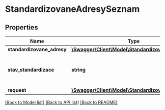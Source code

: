 # StandardizovaneAdresySeznam

## Properties
Name | Type | Description | Notes
------------ | ------------- | ------------- | -------------
**standardizovane_adresy** | [**\Swagger\Client\Model\StandardizovanaAdresa[]**](StandardizovanaAdresa.md) |  | [optional] 
**stav_standardizace** | **string** | Stav standardizace adresy - kod (Číselník kod:StavStandardizaceAdresy) UPLNA, CASTECNA_OBEC/..., NEUSPESNA | [optional] 
**request** | [**\Swagger\Client\Model\StandardizovanaAdresaFiltr**](StandardizovanaAdresaFiltr.md) |  | [optional] 

[[Back to Model list]](../../README.md#documentation-for-models) [[Back to API list]](../../README.md#documentation-for-api-endpoints) [[Back to README]](../../README.md)

